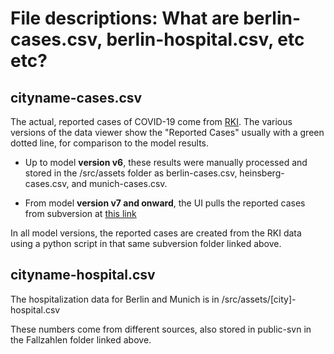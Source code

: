 # File descriptions: What are berlin-cases.csv, berlin-hospital.csv, etc etc?


## cityname-cases.csv

The actual, reported cases of COVID-19 come from [RKI](). The various versions
of the data viewer show the "Reported Cases" usually with a green dotted line,
for comparison to the model results.

- Up to model **version v6**, these results were manually processed and stored in the
/src/assets folder as berlin-cases.csv, heinsberg-cases.csv, and munich-cases.csv.

- From model **version v7 and onward**, the UI pulls the reported cases from
subversion at [this link](https://svn.vsp.tu-berlin.de/repos/public-svn/matsim/scenarios/countries/de/episim/original-data/Fallzahlen/RKI)

In all model versions, the reported cases are created from the RKI data using a 
python script in that same subversion folder linked above.


## cityname-hospital.csv

The hospitalization data for Berlin and Munich is in /src/assets/[city]-hospital.csv

These numbers come from different sources, also stored in public-svn in the Fallzahlen
folder linked above.


